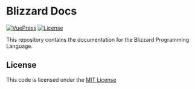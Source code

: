 Blizzard Docs
=============

[![VuePress](https://img.shields.io/static/v1?label=VuePress&message=v2&color=brightgreen&link=https://vuepress.vuejs.org/)](https://vuepress.vuejs.org/)
[![License](https://img.shields.io/badge/license-MIT-blue.svg?label=License&link=https://mit-license.org/)](https://github.com/BlizzardLang/BlizzardLang.github.io/blob/master/LICENSE)

This repository contains the documentation for the Blizzard Programming Language.

## License
This code is licensed under the [MIT License](https://github.com/BlizzardLang/BlizzardLang.github.io/blob/master/LICENSE)
